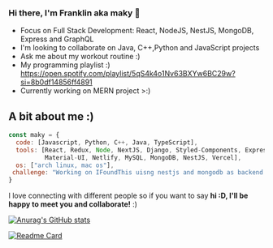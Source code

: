 ### Hi there, I'm Franklin aka maky 👋
- Focus on Full Stack Development: React, NodeJS, NestJS, MongoDB, Express and GraphQL
- I'm looking to collaborate on Java, C++,Python and JavaScript projects
- Ask me about my workout routine :)
- My programming playlist :) https://open.spotify.com/playlist/5qS4k4o1Nv63BXYw6BC29w?si=8b0df14856ff4891
- Currently working on MERN project >:)

## A bit about me :)

```javascript
const maky = {
  code: [Javascript, Python, C++, Java, TypeScript],
  tools: [React, Redux, Node, NextJS, Django, Styled-Components, Express, Bootstrap, 
          Material-UI, Netlify, MySQL, MongoDB, NestJS, Vercel],
  os: ["arch linux, mac os"],
 challenge: "Working on IFoundThis uisng nestjs and mongodb as backend and nextjs as frontend with material-ui"
}
```
I love connecting with different people</b> so if you want to say <b>hi :D, I'll be happy to meet you and collaborate!</b> :)</em>


[![Anurag's GitHub stats](https://github-readme-stats.vercel.app/api?username=makyfj&show_icons=true&theme=onedark)](https://github.com/anuraghazra/github-readme-stats)

[![Readme Card](https://github-readme-stats.vercel.app/api/pin/?username=makyfj&repo=github-readme-stats)](https://github.com/anuraghazra/github-readme-stats)



<!--
**makyfj/makyfj** is a ✨ _special_ ✨ repository because its `README.md` (this file) appears on your GitHub profile.

Here are some ideas to get you started:

- 🔭 I’m currently working on ...
- 🌱 I’m currently learning ...
- 👯 I’m looking to collaborate on ...
- 🤔 I’m looking for help with ...
- 💬 Ask me about ...
- 📫 How to reach me: ...
- 😄 Pronouns: ...
- ⚡ Fun fact: ...
-->
